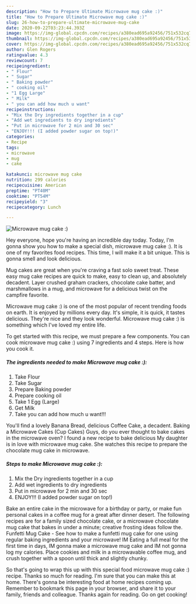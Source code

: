 ```yaml
---
description: "How to Prepare Ultimate Microwave mug cake :)"
title: "How to Prepare Ultimate Microwave mug cake :)"
slug: 26-how-to-prepare-ultimate-microwave-mug-cake
date: 2020-09-22T03:23:44.393Z
image: https://img-global.cpcdn.com/recipes/a380ead695a92456/751x532cq70/microwave-mug-cake-recipe-main-photo.jpg
thumbnail: https://img-global.cpcdn.com/recipes/a380ead695a92456/751x532cq70/microwave-mug-cake-recipe-main-photo.jpg
cover: https://img-global.cpcdn.com/recipes/a380ead695a92456/751x532cq70/microwave-mug-cake-recipe-main-photo.jpg
author: Glen Rogers
ratingvalue: 4.3
reviewcount: 7
recipeingredient:
- " Flour"
- " Sugar"
- " Baking powder"
- " cooking oil"
- "1 Egg Large"
- " Milk"
- " you can add how much u want"
recipeinstructions:
- "Mix the Dry ingredients together in a cup"
- "Add wet ingredients to dry ingredients"
- "Put in microwave for 2 min and 30 sec"
- "ENJOY!!! (I added powder sugar on top!)"
categories:
- Recipe
tags:
- microwave
- mug
- cake

katakunci: microwave mug cake 
nutrition: 299 calories
recipecuisine: American
preptime: "PT40M"
cooktime: "PT54M"
recipeyield: "3"
recipecategory: Lunch

---
```



![Microwave mug cake :)](https://img-global.cpcdn.com/recipes/a380ead695a92456/751x532cq70/microwave-mug-cake-recipe-main-photo.jpg)

Hey everyone, hope you're having an incredible day today. Today, I'm gonna show you how to make a special dish, microwave mug cake :). It is one of my favorites food recipes. This time, I will make it a bit unique. This is gonna smell and look delicious.

Mug cakes are great when you&#39;re craving a fast solo sweet treat. These easy mug cake recipes are quick to make, easy to clean up, and absolutely decadent. Layer crushed graham crackers, chocolate cake batter, and marshmallows in a mug, and microwave for a delicious twist on the campfire favorite.

Microwave mug cake :) is one of the most popular of recent trending foods on earth. It is enjoyed by millions every day. It's simple, it is quick, it tastes delicious. They're nice and they look wonderful. Microwave mug cake :) is something which I've loved my entire life.


To get started with this recipe, we must prepare a few components. You can cook microwave mug cake :) using 7 ingredients and 4 steps. Here is how you cook it.

<!--inarticleads1-->

##### The ingredients needed to make Microwave mug cake :):

1. Take  Flour
1. Take  Sugar
1. Prepare  Baking powder
1. Prepare  cooking oil
1. Take 1 Egg (Large)
1. Get  Milk
1. Take  you can add how much u want!!!


You&#39;ll find a lovely Banana Bread, delicious Coffee Cake, a decadent. Baking a Microwave Cakes (Cup Cakes) Guys, do you ever thought to bake cakes in the microwave oven? I found a new recipe to bake delicious My daughter is in love with microwave mug cake. She watches this recipe to prepare the chocolate mug cake in microwave. 

<!--inarticleads2-->

##### Steps to make Microwave mug cake :):

1. Mix the Dry ingredients together in a cup
1. Add wet ingredients to dry ingredients
1. Put in microwave for 2 min and 30 sec
1. ENJOY!!! (I added powder sugar on top!)


Bake an entire cake in the microwave for a birthday or party, or make fun personal cakes in a coffee mug for a great after dinner desert. The following recipes are for a family sized chocolate cake, or a microwave chocolate mug cake that bakes in under a minute; creative frosting ideas follow the. Funfetti Mug Cake - See how to make a funfetti mug cake for one using regular baking ingredients and your microwave! IM Eating a full meal for the first time in days, IM gonna make a microwave mug cake and IM not gonna log my calories. Place cookies and milk in a microwavable coffee mug, and crush together with a spoon until thick and slightly chunky. 

So that's going to wrap this up with this special food microwave mug cake :) recipe. Thanks so much for reading. I'm sure that you can make this at home. There's gonna be interesting food at home recipes coming up. Remember to bookmark this page in your browser, and share it to your family, friends and colleague. Thanks again for reading. Go on get cooking!
